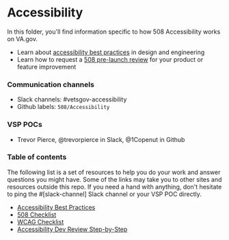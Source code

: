 # Accessibility
In this folder, you'll find information specific to how 508 Accessibility works on VA.gov.

* Learn about [accessibility best practices](https://github.com/department-of-veterans-affairs/va.gov-team/blob/master/platform/accessibility/508-accessibility-best-practices.md) in design and engineering
* Learn how to request a [508 pre-launch review](https://github.com/department-of-veterans-affairs/va.gov-team/blob/master/platform/accessibility/508-request-prelaunch-review.md) for your product or feature improvement

### Communication channels
- Slack channels: #vetsgov-accessibility
- Github labels: `508/Accessibility`

### VSP POCs
- Trevor Pierce, @trevorpierce in Slack, @1Copenut in Github

### Table of contents
The following list is a set of resources to help you do your work and answer questions you might have. Some of the links may take you to other sites and resources outside this repo. If you need a hand with anything, don't hesitate to ping the #[slack-channel] Slack channel or your VSP POC directly.


- [Accessibility Best Practices](https://github.com/department-of-veterans-affairs/va.gov-team/blob/master/platform/accessibility/508-accessibility-best-practices.md)
- [508 Checklist](https://github.com/department-of-veterans-affairs/va.gov-team/blob/master/platform/accessibility/508-checklist.md)
- [WCAG Checklist](https://github.com/department-of-veterans-affairs/va.gov-team/blob/master/platform/accessibility/WCAG-Checklist.md)
- [Accessibility Dev Review Step-by-Step](https://github.com/department-of-veterans-affairs/va.gov-team/blob/master/teams/vsa/accessibility/accessibility-dev-review-step-by-step.md)
